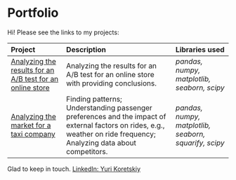 # Portfolio
Hi! Please see the links to my projects:

| Project | Description | Libraries used | 
| :---------------------- | :---------------------- | :---------------------- |
| [Analyzing the results for an A/B test for an online store](https://github.com/yurikoretskiy/ab_test_online_shop)| Analyzing the results for an A/B test for an online store with providing conclusions.| *pandas, numpy, matplotlib, seaborn, scipy* |
| [Analyzing the market for a taxi company](https://github.com/yurikoretskiy/taxi_market_research/blob/main/taxi_market_research.ipynb) | Finding patterns; Understanding passenger preferences and the impact of external factors on rides, e.g., weather on ride frequency; Analyzing data about competitors. | *pandas, numpy, matplotlib, seaborn, squarify, scipy* |

Glad to keep in touch.
[LinkedIn: Yuri Koretskiy](https://www.linkedin.com/in/yurikoretskiy/)
